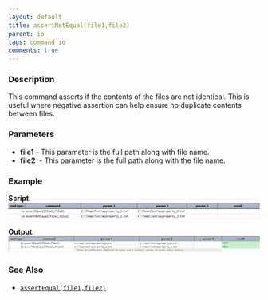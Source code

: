 ```yaml
---
layout: default
title: assertNotEqual(file1,file2)
parent: io
tags: command io
comments: true
---
```



### Description
This command asserts if the contents of the files are not identical.  This is useful where negative assertion can help
ensure no duplicate contents between files.


### Parameters
- **file1** - This parameter is the full path along with file name.
- **file2**  - This parameter is the full path along with the file name.


### Example
**Script**:<br/>
![script](image/assertNotEqual_01.png)

**Output**:<br/>
![output](image/assertNotEqual_02.png)


### See Also
- [`assertEqual(file1,file2)`](assertEqual(file1,file2))
